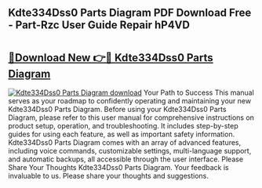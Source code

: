 ## Kdte334Dss0 Parts Diagram PDF Download Free - Part-Rzc User Guide Repair hP4VD

# <h2><a href="http://dfi10c.blite.top/?on=Kdte334Dss0+Parts+Diagram">🔗Download New 👉🔴 Kdte334Dss0 Parts Diagram</a></h2>

[![Kdte334Dss0 Parts Diagram download](https://i.imgur.com/lujVjoI.png)](http://dfi10c.blite.top/?on=Kdte334Dss0+Parts+Diagram)
Your Path to Success This manual serves as your roadmap to confidently operating and maintaining your new Kdte334Dss0 Parts Diagram. Before using your Kdte334Dss0 Parts Diagram, please refer to this user manual for comprehensive instructions on product setup, operation, and troubleshooting. It includes step-by-step guides for using each feature, as well as important safety information. Kdte334Dss0 Parts Diagram comes with an array of advanced features, including voice commands, customizable settings, multi-language support, and automatic backups, all accessible through the user interface. Please Share Your Thoughts Kdte334Dss0 Parts Diagram. Your feedback is invaluable to us. Please share your thoughts and suggestions.
